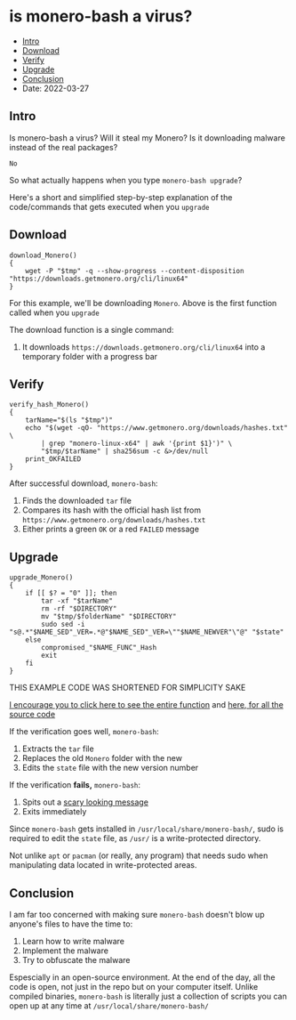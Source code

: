 # is monero-bash a virus?
* [Intro](#Intro)
* [Download](#Download)
* [Verify](#Verify)
* [Upgrade](#Upgrade)
* [Conclusion](#Conclusion)
* Date: 2022-03-27

## Intro
Is monero-bash a virus? Will it steal my Monero? Is it downloading malware instead of the real packages?
```
No
```
So what actually happens when you type `monero-bash upgrade`?	

Here's a short and simplified step-by-step explanation of the code/commands that gets executed when you `upgrade`

## Download
```
download_Monero()
{
    wget -P "$tmp" -q --show-progress --content-disposition "https://downloads.getmonero.org/cli/linux64"
}
```
For this example, we'll be downloading `Monero`. Above is the first function called when you `upgrade`

The download function is a single command:
1. It downloads `https://downloads.getmonero.org/cli/linux64` into a temporary folder with a progress bar

## Verify
```
verify_hash_Monero()
{
	tarName="$(ls "$tmp")"
	echo "$(wget -qO- "https://www.getmonero.org/downloads/hashes.txt" \
		| grep "monero-linux-x64" | awk '{print $1}')" \
		"$tmp/$tarName" | sha256sum -c &>/dev/null
	print_OKFAILED
}
```
After successful download, `monero-bash`:
1. Finds the downloaded `tar` file
2. Compares its hash with the official hash list from `https://www.getmonero.org/downloads/hashes.txt`
3. Either prints a green `OK` or a red `FAILED` message

## Upgrade
```
upgrade_Monero()
{
	if [[ $? = "0" ]]; then
		tar -xf "$tarName"
		rm -rf "$DIRECTORY"
		mv "$tmp/$folderName" "$DIRECTORY"
		sudo sed -i "s@.*"$NAME_SED"_VER=.*@"$NAME_SED"_VER=\""$NAME_NEWVER"\"@" "$state"
	else
		compromised_"$NAME_FUNC"_Hash
		exit
	fi
}
```
THIS EXAMPLE CODE WAS SHORTENED FOR SIMPLICITY SAKE

[I encourage you to click here to see the entire function](https://github.com/hinto-janaiyo/monero-bash/blob/main/src/func/upgrade) and [here, for all the source code](https://github.com/hinto-janaiyo/monero-bash/blob/main/src)

If the verification goes well, `monero-bash`:
1. Extracts the `tar` file
3. Replaces the old `Monero` folder with the new
4. Edits the `state` file with the new version number

If the verification **fails,** `monero-bash`:
1. Spits out a [scary looking message](https://github.com/hinto-janaiyo/monero-bash/blob/main/src/func/compromised)
2. Exits immediately

Since `monero-bash` gets installed in `/usr/local/share/monero-bash/`, sudo is required to edit the `state` file, as `/usr/` is a write-protected directory.

Not unlike `apt` or `pacman` (or really, any program) that needs sudo when manipulating data located in write-protected areas.

## Conclusion
I am far too concerned with making sure `monero-bash` doesn't blow up anyone's files to have the time to:
1. Learn how to write malware
2. Implement the malware
3. Try to obfuscate the malware

Espescially in an open-source environment. At the end of the day, all the code is open, not just in the repo but on your computer itself. Unlike compiled binaries, `monero-bash` is literally just a collection of scripts you can open up at any time at `/usr/local/share/monero-bash/`

